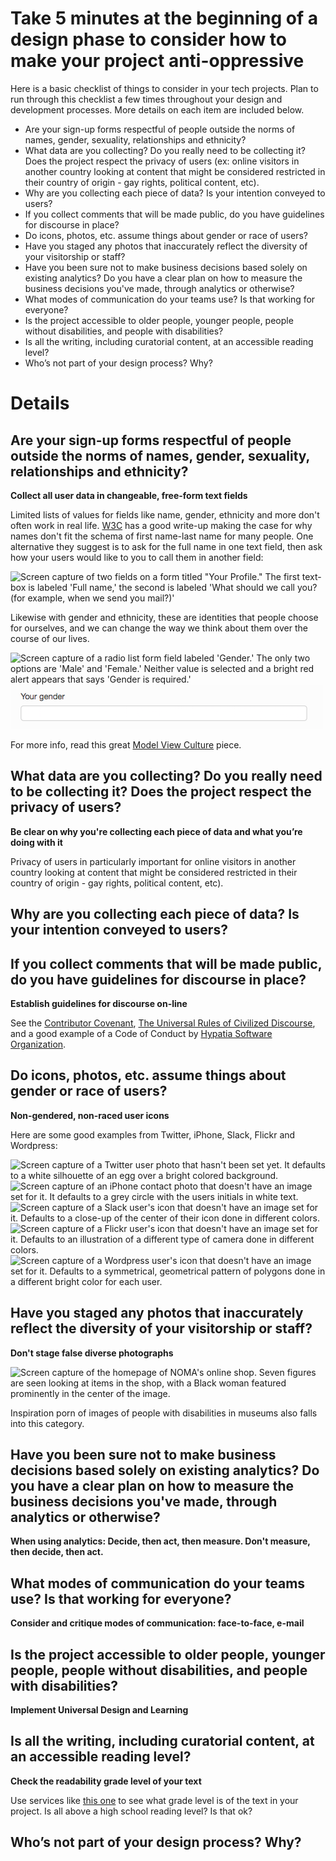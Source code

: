 # Take 5 minutes at the beginning of a design phase to consider how to make your project anti-oppressive

Here is a basic checklist of things to consider in your tech
projects. Plan to run through this checklist a few times throughout
your design and development processes. More details on each item are
included below.

- Are your sign-up forms respectful of people outside the norms of
  names, gender, sexuality, relationships and ethnicity?
- What data are you collecting? Do you really need to be collecting
  it? Does the project respect the privacy of users (ex: online visitors
  in another country looking at content that might be considered
  restricted in their country of origin - gay rights, political content,
  etc).
- Why are you collecting each piece of data? Is your intention conveyed to users?
- If you collect comments that will be made public, do you have
  guidelines for discourse in place?
- Do icons, photos, etc. assume things about gender or race of users?
- Have you staged any photos that inaccurately reflect the diversity
  of your visitorship or staff?
- Have you been sure not to make business decisions based solely on existing analytics? Do you have a
  clear plan on how to measure the business decisions you've made,
  through analytics or otherwise?
- What modes of communication do your teams use? Is that working for everyone?
- Is the project accessible to older people, younger people, people without
  disabilities, and people with disabilities?
- Is all the writing, including curatorial content, at an accessible
  reading level?
- Who’s not part of your design process? Why?

# Details

## Are your sign-up forms respectful of people outside the norms of names, gender, sexuality, relationships and ethnicity?

**Collect all user data in changeable, free-form text fields**

Limited lists of values for fields like name, gender, ethnicity and more
don't often work in real
life. [W3C](https://www.w3.org/International/questions/qa-personal-names)
has a good write-up making the case for why names don't fit the schema
of first name-last name for many people. One alternative they suggest
is to ask for the full name in one text field, then ask how your users
would like to you to call them in another field:

![Screen capture of two fields on a form titled "Your Profile." The
 first text-box is labeled 'Full name,' the second is labeled 'What
 should we call you? (for example, when we send you mail?)'](images/profile-names.png)

Likewise with gender and
ethnicity, these are identities that people choose for ourselves, and
we can change the way we think about them over the course of our
lives.

![Screen capture of a radio list form field labeled 'Gender.' The only
 two options are 'Male' and 'Female.' Neither value is selected and a
bright red alert appears that says 'Gender is
 required.'](images/gender-rdio.png) ![Screen capture of a text form field labeled 'Your gender.'](images/gender-diaspora.png)

For more info, read this great [Model View
Culture](https://modelviewculture.com/pieces/the-argument-for-free-form-input)
piece.

## What data are you collecting? Do you really need to be collecting it? Does the project respect the privacy of users?

**Be clear on why you're collecting each piece of data and what you’re
doing with it**

Privacy of users in particularly important for online visitors in
another country looking at content that might be considered restricted
in their country of origin - gay rights, political content, etc).

## Why are you collecting each piece of data? Is your intention conveyed to users?

## If you collect comments that will be made public, do you have guidelines for discourse in place?

**Establish guidelines for discourse on-line**

See the [Contributor Covenant](http://contributor-covenant.org), [The
Universal Rules of Civilized
Discourse](http://blog.discourse.org/2013/03/the-universal-rules-of-civilized-discourse/),
and a good example of a Code of Conduct by [Hypatia Software
Organization](http://hypatiasoftware.org/code-of-conduct/).

## Do icons, photos, etc. assume things about gender or race of users?

**Non-gendered, non-raced user icons**

Here are some good examples from Twitter, iPhone, Slack, Flickr and Wordpress:

![Screen capture of a Twitter user photo that hasn't been set yet. It
 defaults to a white silhouette of an egg over a bright colored
 background.](images/twitter-egg.png) ![Screen capture of an iPhone contact photo that doesn't have an image
 set for it. It defaults to a grey circle with the users initials in
 white text.](images/iphone-initials.png) ![Screen capture of a Slack user's icon that doesn't have an image
 set for it. Defaults to a close-up of the center of their icon done
 in different colors.](images/slack-hash.png) ![Screen capture of a Flickr user's icon that doesn't have an image
 set for it. Defaults to an illustration of a different type
of camera done in different colors.](images/flickr-camera.png) ![Screen capture of a Wordpress user's icon that doesn't have an image
 set for it. Defaults to a symmetrical, geometrical pattern of
polygons done in a different bright color for each user.](images/wordpress-geometrics.png)

## Have you staged any photos that inaccurately reflect the diversity of your visitorship or staff?

**Don't stage false diverse photographs**

![Screen capture of the homepage of NOMA's online
 shop. Seven figures are seen looking at items in the shop, with a
 Black woman featured prominently in the center of the image.](images/noma-shop.png)

Inspiration porn of images of people with disabilities in museums also
falls into this category.

## Have you been sure not to make business decisions based solely on existing analytics? Do you have a clear plan on how to measure the business decisions you've made, through analytics or otherwise?

**When using analytics: Decide, then act, then measure. Don't measure,
then decide, then act.**

## What modes of communication do your teams use? Is that working for everyone?

**Consider and critique modes of communication: face-to-face, e-mail**

## Is the project accessible to older people, younger people, people without disabilities, and people with disabilities?

**Implement Universal Design and Learning**

## Is all the writing, including curatorial content, at an accessible reading level?

**Check the readability grade level of your text**

Use services like [this one](https://readability-score.com/) to see
what grade level is of the text in your project. Is all above a high
school reading level? Is that ok?

## Who’s not part of your design process? Why?
